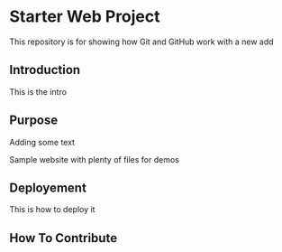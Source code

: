 # Starter Web Project

This repository is for showing how Git and GitHub work
with a new add

## Introduction
This is the intro

## Purpose
Adding some text

Sample website with plenty of files for demos

## Deployement

This is how to deploy it

## How To Contribute
